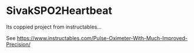 # SivakSPO2Heartbeat
Its coppied project from instructables...

See https://www.instructables.com/Pulse-Oximeter-With-Much-Improved-Precision/

